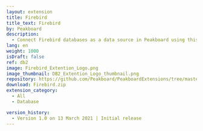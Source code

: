 ```yaml
---
layout: extension
title: Firebird
title_text: Firebird
by: Peakboard
description: 
  - Connect Firebird databases as a data source in Peakboard using this extension.
lang: en
weight: 1000
isDraft: false
ref: db2
image: Firebird_Extention_Logo.png
image_thumbnail: DB2_Extention_Logo_thumbnail.png
repository: https://github.com/Peakboard/PeakboardExtensions/tree/master/Firebird
download: Firebird.zip
extension_category:
  - All
  - Database

version_history:
  - Version 1.0 on 13 March 2021 | Initial release
---
```

